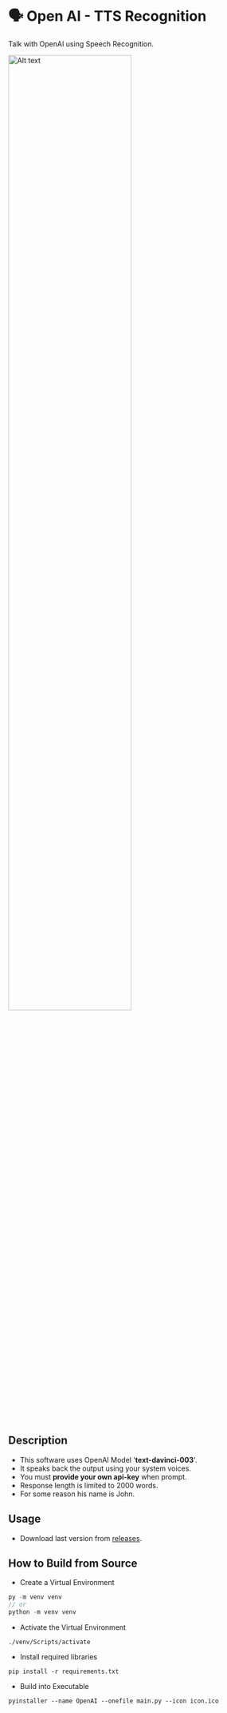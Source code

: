 # 🗣️ Open AI - TTS Recognition 
Talk with OpenAI using Speech Recognition.

<img src="https://i.ibb.co/0cRkZ3Y/Screenshot-2022-12-07-002152.png" style="width: 70%" alt="Alt text" title="Optional title">

## Description
* This software uses OpenAI Model '**text-davinci-003**'.
* It speaks back the output using your system voices.
* You must **provide your own api-key** when prompt.
* Response length is limited to 2000 words.
* For some reason his name is John.

## Usage
* Download last version from [releases](https://github.com/NxRoot/OpenAI-TTS-Recognition/releases/tag/Release).

## How to Build from Source

* Create a Virtual Environment
```js
py -m venv venv
// or
python -m venv venv
```
* Activate the Virtual Environment
```
./venv/Scripts/activate
```

* Install required libraries
```
pip install -r requirements.txt
```
* Build into Executable
```
pyinstaller --name OpenAI --onefile main.py --icon icon.ico
```
